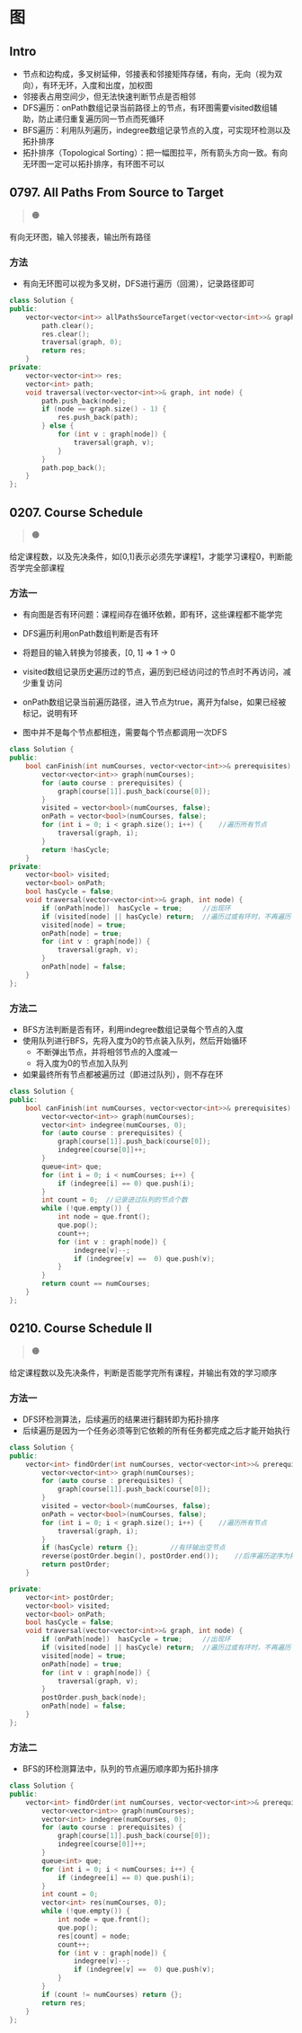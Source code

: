 # 图

## Intro

- 节点和边构成，多叉树延伸，邻接表和邻接矩阵存储，有向，无向（视为双向），有环无环，入度和出度，加权图
- 邻接表占用空间少，但无法快速判断节点是否相邻
- DFS遍历：onPath数组记录当前路径上的节点，有环图需要visited数组辅助，防止递归重复遍历同一节点而死循环
- BFS遍历：利用队列遍历，indegree数组记录节点的入度，可实现环检测以及拓扑排序
- 拓扑排序（Topological Sorting）：把一幅图拉平，所有箭头方向一致。有向无环图一定可以拓扑排序，有环图不可以

## 0797. All Paths From Source to Target

> :orange_circle:

有向无环图，输入邻接表，输出所有路径

### 方法

- 有向无环图可以视为多叉树，DFS进行遍历（回溯），记录路径即可

```cpp
class Solution {
public:
    vector<vector<int>> allPathsSourceTarget(vector<vector<int>>& graph) {
        path.clear();
        res.clear();
        traversal(graph, 0);
        return res;
    }
private:
    vector<vector<int>> res;
    vector<int> path;
    void traversal(vector<vector<int>>& graph, int node) {
        path.push_back(node);
        if (node == graph.size() - 1) {
            res.push_back(path);
        } else {
            for (int v : graph[node]) {
                traversal(graph, v);
            }
        }
        path.pop_back();
    }
};
```

## 0207. Course Schedule

> :orange_circle:

给定课程数，以及先决条件，如[0,1]表示必须先学课程1，才能学习课程0，判断能否学完全部课程

### 方法一

- 有向图是否有环问题：课程间存在循环依赖，即有环，这些课程都不能学完

- DFS遍历利用onPath数组判断是否有环
- 将题目的输入转换为邻接表，[0, 1] => 1 -> 0
- visited数组记录历史遍历过的节点，遍历到已经访问过的节点时不再访问，减少重复访问
- onPath数组记录当前遍历路径，进入节点为true，离开为false，如果已经被标记，说明有环
- 图中并不是每个节点都相连，需要每个节点都调用一次DFS

```cpp
class Solution {
public:
    bool canFinish(int numCourses, vector<vector<int>>& prerequisites) {
        vector<vector<int>> graph(numCourses);
        for (auto course : prerequisites) {
            graph[course[1]].push_back(course[0]);
        }
        visited = vector<bool>(numCourses, false);
        onPath = vector<bool>(numCourses, false);
        for (int i = 0; i < graph.size(); i++) {	//遍历所有节点
            traversal(graph, i);
        }
        return !hasCycle;
    }
private:
    vector<bool> visited;
    vector<bool> onPath;
    bool hasCycle = false;
    void traversal(vector<vector<int>>& graph, int node) {
        if (onPath[node])  hasCycle = true;		//出现环
        if (visited[node] || hasCycle) return;	//遍历过或有环时，不再遍历
        visited[node] = true;
        onPath[node] = true;
        for (int v : graph[node]) {
            traversal(graph, v);
        }
        onPath[node] = false;
    }
};
```

### 方法二

- BFS方法判断是否有环，利用indegree数组记录每个节点的入度
- 使用队列进行BFS，先将入度为0的节点装入队列，然后开始循环
  - 不断弹出节点，并将相邻节点的入度减一
  - 将入度为0的节点加入队列
- 如果最终所有节点都被遍历过（即进过队列），则不存在环

```cpp
class Solution {
public:
    bool canFinish(int numCourses, vector<vector<int>>& prerequisites) {
        vector<vector<int>> graph(numCourses);
        vector<int> indegree(numCourses, 0);
        for (auto course : prerequisites) {
            graph[course[1]].push_back(course[0]);
            indegree[course[0]]++;
        }
        queue<int> que;
        for (int i = 0; i < numCourses; i++) {
            if (indegree[i] == 0) que.push(i);
        }
        int count = 0;	//记录进过队列的节点个数
        while (!que.empty()) {
            int node = que.front();
            que.pop();
            count++;
            for (int v : graph[node]) {
                indegree[v]--;
                if (indegree[v] ==  0) que.push(v);
            }
        }
        return count == numCourses;
    }
};
```



## 0210. Course Schedule II

> :orange_circle:

给定课程数以及先决条件，判断是否能学完所有课程，并输出有效的学习顺序

### 方法一

- DFS环检测算法，后续遍历的结果进行翻转即为拓扑排序
- 后续遍历是因为一个任务必须等到它依赖的所有任务都完成之后才能开始执行

```cpp
class Solution {
public:
    vector<int> findOrder(int numCourses, vector<vector<int>>& prerequisites) {
        vector<vector<int>> graph(numCourses);
        for (auto course : prerequisites) {
            graph[course[1]].push_back(course[0]);
        }
        visited = vector<bool>(numCourses, false);
        onPath = vector<bool>(numCourses, false);
        for (int i = 0; i < graph.size(); i++) {	//遍历所有节点
            traversal(graph, i);
        }
        if (hasCycle) return {};        //有环输出空节点
        reverse(postOrder.begin(), postOrder.end());    //后序遍历逆序为拓扑排序
        return postOrder;
    }

private:
    vector<int> postOrder;
    vector<bool> visited;
    vector<bool> onPath;
    bool hasCycle = false;
    void traversal(vector<vector<int>>& graph, int node) {
        if (onPath[node])  hasCycle = true;		//出现环
        if (visited[node] || hasCycle) return;	//遍历过或有环时，不再遍历
        visited[node] = true;
        onPath[node] = true;
        for (int v : graph[node]) {
            traversal(graph, v);
        }
        postOrder.push_back(node);
        onPath[node] = false;
    }
};
```

### 方法二

- BFS的环检测算法中，队列的节点遍历顺序即为拓扑排序

```cpp
class Solution {
public:
    vector<int> findOrder(int numCourses, vector<vector<int>>& prerequisites) {
        vector<vector<int>> graph(numCourses);
        vector<int> indegree(numCourses, 0);
        for (auto course : prerequisites) {
            graph[course[1]].push_back(course[0]);
            indegree[course[0]]++;
        }
        queue<int> que;
        for (int i = 0; i < numCourses; i++) {
            if (indegree[i] == 0) que.push(i);
        }
        int count = 0;
        vector<int> res(numCourses, 0);
        while (!que.empty()) {
            int node = que.front();
            que.pop();
            res[count] = node;
            count++;
            for (int v : graph[node]) {
                indegree[v]--;
                if (indegree[v] ==  0) que.push(v);
            }
        }
        if (count != numCourses) return {};
        return res; 
    }
};
```

